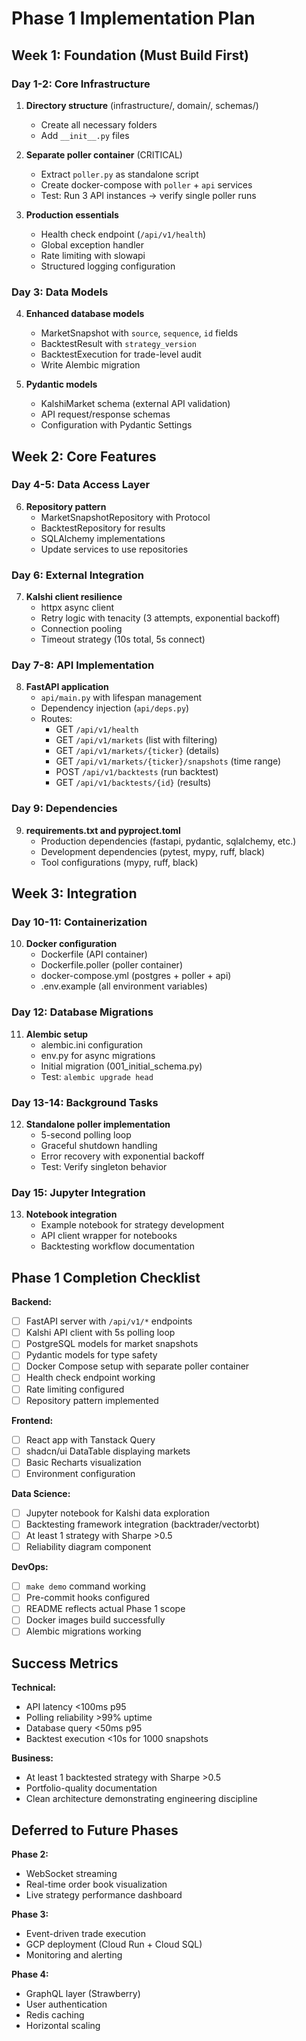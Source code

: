 # Phase 1 Implementation Plan

## Week 1: Foundation (Must Build First)

### Day 1-2: Core Infrastructure
1. **Directory structure** (infrastructure/, domain/, schemas/)
   - Create all necessary folders
   - Add `__init__.py` files
   
2. **Separate poller container** (CRITICAL)
   - Extract `poller.py` as standalone script
   - Create docker-compose with `poller` + `api` services
   - Test: Run 3 API instances → verify single poller runs

3. **Production essentials**
   - Health check endpoint (`/api/v1/health`)
   - Global exception handler
   - Rate limiting with slowapi
   - Structured logging configuration

### Day 3: Data Models
4. **Enhanced database models**
   - MarketSnapshot with `source`, `sequence`, `id` fields
   - BacktestResult with `strategy_version`
   - BacktestExecution for trade-level audit
   - Write Alembic migration

5. **Pydantic models**
   - KalshiMarket schema (external API validation)
   - API request/response schemas
   - Configuration with Pydantic Settings

## Week 2: Core Features

### Day 4-5: Data Access Layer
6. **Repository pattern**
   - MarketSnapshotRepository with Protocol
   - BacktestRepository for results
   - SQLAlchemy implementations
   - Update services to use repositories

### Day 6: External Integration
7. **Kalshi client resilience**
   - httpx async client
   - Retry logic with tenacity (3 attempts, exponential backoff)
   - Connection pooling
   - Timeout strategy (10s total, 5s connect)

### Day 7-8: API Implementation
8. **FastAPI application**
   - `api/main.py` with lifespan management
   - Dependency injection (`api/deps.py`)
   - Routes:
     - GET `/api/v1/health`
     - GET `/api/v1/markets` (list with filtering)
     - GET `/api/v1/markets/{ticker}` (details)
     - GET `/api/v1/markets/{ticker}/snapshots` (time range)
     - POST `/api/v1/backtests` (run backtest)
     - GET `/api/v1/backtests/{id}` (results)

### Day 9: Dependencies
9. **requirements.txt and pyproject.toml**
   - Production dependencies (fastapi, pydantic, sqlalchemy, etc.)
   - Development dependencies (pytest, mypy, ruff, black)
   - Tool configurations (mypy, ruff, black)

## Week 3: Integration

### Day 10-11: Containerization
10. **Docker configuration**
    - Dockerfile (API container)
    - Dockerfile.poller (poller container)
    - docker-compose.yml (postgres + poller + api)
    - .env.example (all environment variables)

### Day 12: Database Migrations
11. **Alembic setup**
    - alembic.ini configuration
    - env.py for async migrations
    - Initial migration (001_initial_schema.py)
    - Test: `alembic upgrade head`

### Day 13-14: Background Tasks
12. **Standalone poller implementation**
    - 5-second polling loop
    - Graceful shutdown handling
    - Error recovery with exponential backoff
    - Test: Verify singleton behavior

### Day 15: Jupyter Integration
13. **Notebook integration**
    - Example notebook for strategy development
    - API client wrapper for notebooks
    - Backtesting workflow documentation

## Phase 1 Completion Checklist

**Backend:**
- [ ] FastAPI server with `/api/v1/*` endpoints
- [ ] Kalshi API client with 5s polling loop
- [ ] PostgreSQL models for market snapshots
- [ ] Pydantic models for type safety
- [ ] Docker Compose setup with separate poller container
- [ ] Health check endpoint working
- [ ] Rate limiting configured
- [ ] Repository pattern implemented

**Frontend:**
- [ ] React app with Tanstack Query
- [ ] shadcn/ui DataTable displaying markets
- [ ] Basic Recharts visualization
- [ ] Environment configuration

**Data Science:**
- [ ] Jupyter notebook for Kalshi data exploration
- [ ] Backtesting framework integration (backtrader/vectorbt)
- [ ] At least 1 strategy with Sharpe >0.5
- [ ] Reliability diagram component

**DevOps:**
- [ ] `make demo` command working
- [ ] Pre-commit hooks configured
- [ ] README reflects actual Phase 1 scope
- [ ] Docker images build successfully
- [ ] Alembic migrations working

## Success Metrics

**Technical:**
- API latency <100ms p95
- Polling reliability >99% uptime
- Database query <50ms p95
- Backtest execution <10s for 1000 snapshots

**Business:**
- At least 1 backtested strategy with Sharpe >0.5
- Portfolio-quality documentation
- Clean architecture demonstrating engineering discipline

## Deferred to Future Phases

**Phase 2:**
- WebSocket streaming
- Real-time order book visualization
- Live strategy performance dashboard

**Phase 3:**
- Event-driven trade execution
- GCP deployment (Cloud Run + Cloud SQL)
- Monitoring and alerting

**Phase 4:**
- GraphQL layer (Strawberry)
- User authentication
- Redis caching
- Horizontal scaling
